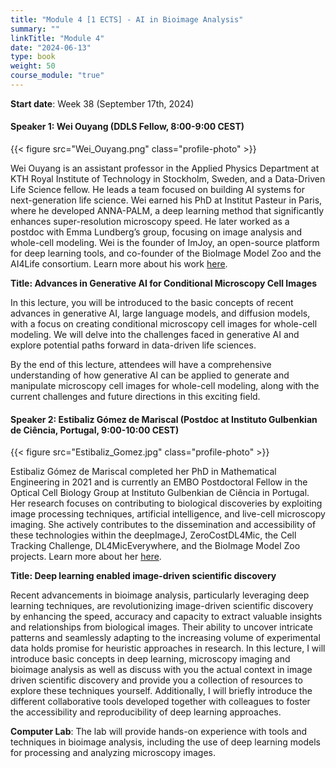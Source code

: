 ```yaml
---
title: "Module 4 [1 ECTS] - AI in Bioimage Analysis"
summary: ""
linkTitle: "Module 4"
date: "2024-06-13"
type: book
weight: 50
course_module: "true"
---
```

<style>
  .profile-photo {
    width: 150px; /* Adjust the width as needed */
    height: auto; /* This keeps the aspect ratio of the image */
    display: block;
    margin-left: auto;
    margin-right: auto;
  }
</style>

**Start date**: Week 38 (September 17th, 2024)

<!-- updated: 28.06.2024 -->
#### Speaker 1: Wei Ouyang (DDLS Fellow, 8:00-9:00 CEST)

{{< figure src="Wei_Ouyang.png" class="profile-photo" >}}

Wei Ouyang is an assistant professor in the Applied Physics Department at KTH Royal Institute of Technology in Stockholm, Sweden, and a Data-Driven Life Science fellow. He leads a team focused on building AI systems for next-generation life science. Wei earned his PhD at Institut Pasteur in Paris, where he developed ANNA-PALM, a deep learning method that significantly enhances super-resolution microscopy speed. He later worked as a postdoc with Emma Lundberg’s group, focusing on image analysis and whole-cell modeling. Wei is the founder of ImJoy, an open-source platform for deep learning tools, and co-founder of the BioImage Model Zoo and the AI4Life consortium. Learn more about his work [here](https://aicell.io/authors/wei/).

**Title: Advances in Generative AI for Conditional Microscopy Cell Images**

In this lecture, you will be introduced to the basic concepts of recent advances in generative AI, large language models, and diffusion models, with a focus on creating conditional microscopy cell images for whole-cell modeling. We will delve into the challenges faced in generative AI and explore potential paths forward in data-driven life sciences.

By the end of this lecture, attendees will have a comprehensive understanding of how generative AI can be applied to generate and manipulate microscopy cell images for whole-cell modeling, along with the current challenges and future directions in this exciting field.

<!-- updated: 28.06.2024 -->
#### Speaker 2: Estibaliz Gómez de Mariscal (Postdoc at Instituto Gulbenkian de Ciência, Portugal, 9:00-10:00 CEST)

{{< figure src="Estibaliz_Gomez.jpg" class="profile-photo" >}}

Estibaliz Gómez de Mariscal completed her PhD in Mathematical Engineering in 2021 and is currently an EMBO Postdoctoral Fellow in the Optical Cell Biology Group at Instituto Gulbenkian de Ciência in Portugal. Her research focuses on contributing to biological discoveries by exploiting image processing techniques, artificial intelligence, and live-cell microscopy imaging. She actively contributes to the dissemination and accessibility of these technologies within the deepImageJ, ZeroCostDL4Mic, the Cell Tracking Challenge, DL4MicEverywhere, and the BioImage Model Zoo projects. Learn more about her [here](https://henriqueslab.org/pages/egdmariscal).

**Title: Deep learning enabled image-driven scientific discovery**

Recent advancements in bioimage analysis, particularly leveraging deep learning techniques, are revolutionizing image-driven scientific discovery by enhancing the speed, accuracy and capacity to extract valuable insights and relationships from biological images. Their ability to uncover intricate patterns and seamlessly adapting to the increasing volume of experimental data holds promise for heuristic approaches in research. In this lecture, I will introduce basic concepts in deep learning, microscopy imaging and bioimage analysis as well as discuss with you the actual context in image driven scientific discovery and provide you a collection of resources to explore these techniques yourself. Additionally, I will briefly introduce the different collaborative tools developed together with colleagues to foster the accessibility and reproducibility of deep learning approaches. 

<!-- TODO: needs to be updated -->
**Computer Lab**: The lab will provide hands-on experience with tools and techniques in bioimage analysis, including the use of deep learning models for processing and analyzing microscopy images.